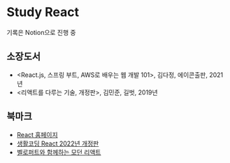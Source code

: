 # Study React

기록은 Notion으로 진행 중

## 소장도서

- <React.js, 스프링 부트, AWS로 배우는 웹 개발 101>, 김다정, 에이콘출판, 2021년
- <리액트를 다루는 기술, 개정판>, 김민준, 길벗, 2019년

## 북마크

- [React 홈페이지](https://ko.reactjs.org/)
- [생활코딩 React 2022년 개정판](https://youtu.be/AoMv0SIjZL8)
- [벨로퍼트와 함께하는 모던 리액트](https://react.vlpt.us/)
